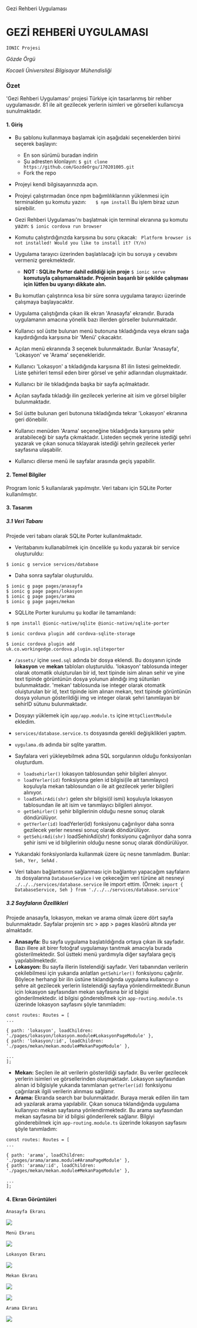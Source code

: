 
Gezi Rehberi Uygulaması
# GEZİ REHBERİ UYGULAMASI


`IONIC Projesi`

_Gözde Örgü_

_Kocaeli Üniversitesi Bilgisayar Mühendisliği_

### Özet


'Gezi Rehberi Uygulaması' projesi Türkiye için tasarlanmış bir rehber uygulamasıdır. 81 ile ait gezilecek yerlerin isimleri ve görselleri kullanıcıya sunulmaktadır.

#### 1. Giriş

- Bu şablonu kullanmaya başlamak için aşağıdaki seçeneklerden birini seçerek başlayın:

	- En son sürümü buradan indirin
    - Şu adresten klonlayın:   `$ git clone https://github.com/GozdeOrgu/170201005.git`
    - Fork the repo
    
- Projeyi kendi bilgisayarınızda açın.
- Projeyi çalıştırmadan önce npm bağımlılıklarının yüklenmesi için terminalden şu komutu yazın: `   $ npm install` Bu işlem biraz uzun sürebilir.
- Gezi Rehberi Uygulaması'nı başlatmak için terminal ekranına şu komutu yazın: `$ ionic cordova run browser`
- Komutu çalıştırdığınızda karşısına bu soru çıkacak: `
Platform browser is not installed! Would you like to install it? (Y/n)`

- Uygulama tarayıcı üzerinden başlatılacağı için bu soruya `y` cevabını vermeniz gerekmektedir.

	- **NOT : SQLite Porter dahil edildiği için proje** `$ ionic serve` **komutuyla çalışmamaktadır. Projenin başarılı bir şekilde çalışması için lütfen bu uyarıyı dikkate alın.**
- Bu komutları çalıştırınca kısa bir süre sonra uygulama tarayıcı üzerinde çalışmaya başlayacaktır. 
- Uygulama çalıştığında çıkan ilk ekran 'Anasayfa' ekranıdır. Burada uygulamanın amacına yönelik bazı illerden görseller bulunmaktadır.
- Kullanıcı sol üstte bulunan menü butonuna tıkladığında veya ekranı sağa kaydırdığında karşısına bir 'Menü' çıkacaktır. 
- Açılan menü ekranında 3 seçenek bulunmaktadır. Bunlar 'Anasayfa', 'Lokasyon' ve 'Arama' seçenekleridir.
- Kullanıcı 'Lokasyon' a tıkladığında karşısına 81 ilin listesi gelmektedir. Liste şehirleri temsil eden birer görsel ve şehir adlarından oluşmaktadır. 
- Kullanıcı bir ile tıkladığında başka bir sayfa açılmaktadır.
- Açılan sayfada tıkladığı ilin gezilecek yerlerine ait isim ve görsel bilgiler bulunmaktadır. 
- Sol üstte bulunan geri butonuna tıkladığında tekrar 'Lokasyon' ekranına geri dönebilir. 
- Kullanıcı menüden 'Arama' seçeneğine tıkladığında karşısına şehir aratabileceği bir sayfa çıkmaktadır. Listeden seçmek yerine istediği şehri yazarak ve çıkan sonuca tıklayarak istediği şehrin gezilecek yerler sayfasına ulaşabilir.
- Kullanıcı dilerse menü ile sayfalar arasında geçiş yapabilir.

#### 2. Temel Bilgiler

Program Ionic 5 kullanılarak yapılmıştır. Veri tabanı için SQLite Porter kullanılmıştır.

#### 3. Tasarım

##### 3.1 Veri Tabanı

Projede veri tabanı olarak SQLite Porter kullanılmaktadır. 

- Veritabanını kullanabilmek için öncelikle şu kodu yazarak bir service oluşturuldu:

`$ ionic g service services/database`

- Daha sonra sayfalar oluşturuldu.

```
$ ionic g page pages/anasayfa
$ ionic g page pages/lokasyon
$ ionic g page pages/arama
$ ionic g page pages/mekan
```

- SQLLite Porter kurulumu şu kodlar ile tamamlandı:

```
$ npm install @ionic-native/sqlite @ionic-native/sqlite-porter
 
$ ionic cordova plugin add cordova-sqlite-storage

$ ionic cordova plugin add uk.co.workingedge.cordova.plugin.sqliteporter
```

- `/assets/` içine `seed.sql` adında bir dosya eklendi. Bu dosyanın içinde **lokasyon** ve **mekan** tabloları oluşturuldu. 'lokasyon' tablosunda integer olarak otomatik oluişturulan bir id, text tipinde isim alınan sehir ve yine text tipinde görüntünün dosya yolunun alındığı img sütunları bulunmaktadır. 'mekan' tablosunda ise integer olarak otomatik oluişturulan bir id, text tipinde isim alınan mekan, text tipinde görüntünün dosya yolunun gösterildiği img ve integer olarak şehri tanımlayan bir sehirID sütunu bulunmaktadır. 
- Dosyayı yüklemek için `app/app.module.ts` içine `HttpClientModule` ekledim.
- `services/database.service.ts` dosyasında gerekli değişiklikleri yaptım.
- `uygulama.db` adında bir sqlite yarattım. 
- Sayfalara veri yükleyebilmek adına SQL sorgularının olduğu fonksiyonları oluşturdum.
	- `loadsehirler()` lokasyon tablosundan şehir bilgileri alınıyor.
	- `loadYerler(id)` fonksiyona gelen id bilgisi(ile ait tanımlayıcı) koşuluyla mekan tablosundan o ile ait gezilecek yerler bilgileri alınıyor.
	- `loadSehirAdi(shr)` gelen shr bilgisi(il ismi) koşuluyla lokasyon tablosundan ile ait isim ve tanımlayıcı bilgileri alınıyor.
	- `getSehirler()` şehir bilgilerinin olduğu nesne sonuç olarak döndürülüyor.
	- `getYerler(id)` loadYerler(id) fonksiyonu çağırılıyor daha sonra gezilecek yerler nesnesi sonuç olarak döndürülüyor.
	- `getSehirAdi(shr)` loadSehirAdi(shr) fonksiyonu çağırılıyor daha sonra şehir ismi ve id bilgilerinin olduğu nesne sonuç olarak döndürülüyor.

- Yukarıdaki fonksiyonlarda kullanmak üzere üç nesne tanımladım. Bunlar: `Seh, Yer, SehAd` .
- Veri tabanı bağlantısının sağlanması için bağlantıyı yapacağım sayfaların .ts dosyalarına `DatabaseService` i ve çekeceğim veri türüne ait nesneyi `./../../services/database.service` ile import ettim. (Örnek: `import { DatabaseService, Seh } from './../../services/database.service' `


##### 3.2 Sayfaların Özellikleri

Projede anasayfa, lokasyon, mekan ve arama olmak üzere dört sayfa bulunmaktadır. Sayfalar projenin src > app > pages klasörü altında yer almaktadır. 

- **Anasayfa:** Bu sayfa uygulama başlatıldığında ortaya çıkan ilk sayfadır. Bazı illere ait birer fotoğraf uygulamayı tanıtmak amacıyla burada gösterilmektedir. Sol üstteki menü yardımıyla diğer sayfalara geçiş yapılabilmektedir.
- **Lokasyon:** Bu sayfa illerin listelendiği sayfadır.  Veri tabanından verilerin çekilebilmesi için yukarıda anlatlan `getSehirler()` fonksiyonu çağırılır. Böylece herhangi bir ilin üstüne tıklandığında uygulama kullanıcıyı o şehre ait gezilecek yerlerin listelendiği sayfaya yönlendirmektedir.Bunun için lokasyon sayfasından mekan sayfasına bir id bilgisi gönderilmektedir. id bilgisi gönderebilmek için `app-routing.module.ts` üzerinde lokasyon sayfasını şöyle tanımladım:
```
const routes: Routes = [
...

{ path: 'lokasyon', loadChildren: './pages/lokasyon/lokasyon.module#LokasyonPageModule' },
{ path: 'lokasyon/:id', loadChildren: './pages/mekan/mekan.module#MekanPageModule' },

...
];
```

- **Mekan:** Seçilen ile ait verilerin gösterildiği sayfadır. Bu veriler gezilecek yerlerin isimleri ve görsellerinden oluşmaktadır. Lokasyon sayfasından alınan id bilgisiyle yukarıda tanımlanan `getYerler(id)` fonksiyonu çağırılarak ilgili verilerin alınması sağlanır. 
- **Arama:** Ekranda search bar bulunmaktadır. Buraya merak edilen ilin tam adı yazılarak arama yapılabilir. Çıkan sonuca tıklandığında uygulama kullanıyıcı mekan sayfasına yönlendirmektedir. Bu arama sayfasından mekan sayfasına bir id bilgisi gönderilerek sağlanır. Bilgiyi gönderebilmek için `app-routing.module.ts` üzerinde lokasyon sayfasını şöyle tanımladım:
```
const routes: Routes = [
...

{ path: 'arama', loadChildren: './pages/arama/arama.module#AramaPageModule' },
{ path: 'arama/:id', loadChildren: './pages/mekan/mekan.module#MekanPageModule' },

...
];
```

#### 4. Ekran Görüntüleri

`Anasayfa Ekranı`

![](/img/MP1.PNG)

`Menü Ekranı`

![](/img/MP3.PNG)

`Lokasyon Ekranı`

![](/img/MP4.PNG)

`Mekan Ekranı`

![](/img/MP5.PNG)

![](/img/MP6.PNG)

`Arama Ekranı`

![](/img/MP7.PNG)










